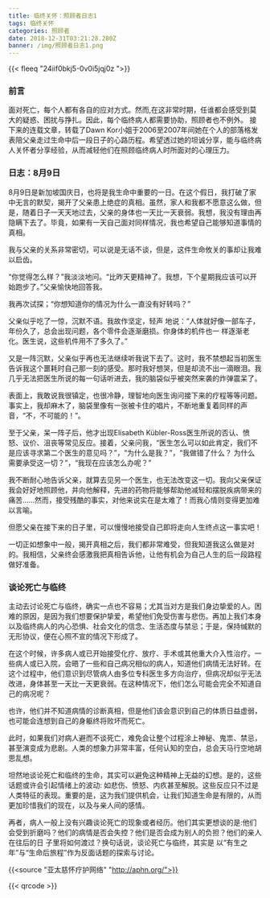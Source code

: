 ```yaml
---
title: 临终关怀：照顾者日志1
tags: 临终关怀
categories: 照顾者
date: 2018-12-31T03:21:28.280Z
banner: /img/照顾者日志1.png
---
```

{{< fleeq "24iif0bkj5-0v0i5jqj0z ">}}
### 前言
面对死亡，每个人都有各自的应对方式。然而,在这非常时期，任谁都会感受到莫大的疑惑、困扰与挣扎。因此，每个临终病人都需要协助，照顾者也不例外。
接下来的连载文章，转载了Dawn Kor小姐于2006至2007年间她在个人的部落格发表陪父亲走过生命中后一段日子的心路历程。希望透过她的坦诚分享，能与临终病人关怀者分享经验，从而减轻他们在照顾临终病人时所面对的心理压力。

### 日志：8月9日
8月9日是新加坡国庆日，也将是我生命中重要的一日。在这个假日，我打破了家中无言的默契，揭开了父亲患上绝症的真相。虽然，家人和我都不愿意这么做，但是，随着日子一天天地过去，父亲的身体也一天比一天衰弱。我想，我没有理由再隐瞒下去了。毕竟，如果有一天自己面对同样情况，我也希望自己能够知道事情的真相。

我与父亲的关系非常密切，可以说是无话不谈，但是，这件生命攸关的事却让我难以启齿。

“你觉得怎么样？”我淡淡地问。“比昨天更精神了。我想，下个星期我应该可以开始跑步了。”父亲愉快地回答我。

我再次试探；“你想知道你的情况为什么一直没有好转吗？”

父亲似乎吃了一惊，沉默不语。我故作坚定，轻声 地说：“人体就好像一部车子，年份久了，总会出现问题，各个零件会逐渐磨损。你身体的机件也一 样逐渐老化。医生说，这些机件用不了多久了。”

又是一阵沉默，父亲似乎再也无法继续听我说下去了。这时，我不禁想起当初医生告诉我这个噩耗时自己那一刻的感受。那时我好想哭，但是却流不出一滴眼泪。我几乎无法把医生所说的每一句话听进去，我的脑袋似乎被突然来袭的炸弹震呆了。

表面上，我敢说我很镇定，也很冷静，理智地向医生询问接下来的疗程等等问题。事实上，我却麻木了，脑袋里像有一张被卡住的唱片，不断地重复着同样的声音，“不，不可能的！”。

至于父亲，呆一阵子后，他才出现Elisabeth Kübler-Ross医生所说的否认、愤怒、议价、沮丧等常见反应。接着，父亲问我，“医生怎么可以如此肯定，我们不是应该寻求第二个医生的意见吗？”，“为什么是我？”，“我做错了什么？ 为什么需要承受这一切？”，“我现在应该怎么办呢？”

我不断耐心地告诉父亲，就算去见另一个医生，也无法改变这一切。我向父亲保证我会好好地照顾他，并向他解释，先进的药物将能够帮助他减轻和摆脱疾病带来的痛苦……然而，接受残酷的事实，对他来说实在是太难了！而我心情则变得更加难以言喻。

但愿父亲在接下来的日子里，可以慢慢地接受自己即将走向人生终点这一事实吧！

一切正如想象中一般，揭开真相之后，我们都非常难受，但我知道我这么做是对的。我相信，父亲终会感激我把真相告诉他，让他有机会为自己人生的后一段路程做好准备。

### 谈论死亡与临终
主动去讨论死亡与临终，确实一点也不容易；尤其当对方是我们身边挚爱的人。困难的原因，是因为我们想要保护挚爱，希望他们免受伤害与悲伤。再加上我们本身以及临终病人的内心恐惧、社会文化的信念、生活态度与禁忌；于是，保持缄默的无形协议，便在心照不宣的情况下形成了。

在这个时候，许多病人或已开始接受化疗、放疗、手术或其他重大介入性治疗。一些病人或已入院，会晤了一些和自己病况相似的病人，知道他们病情无法好转。在这个过程中，他们意识到尽管病人由多位专科医生多方向治疗，但病况却似乎无法改进，身体甚至一天比一天更衰弱。在这种情况下，他们怎么可能会完全不知道自己的病况呢？

也许，他们并不知道病情的诊断真相，但是他们该会意识到自己的体质日益虚弱，也可能会连想到自己的身躯终将败坏而死亡。

此时，如果我们对病人避而不谈死亡，难免会让整个过程涂上神秘、鬼祟、禁忌，甚至演变成为悲剧。人类的想象力非常丰富，任何认知的空白，总会天马行空地胡思乱想。

坦然地谈论死亡和临终的生命，其实可以避免这种精神上无益的幻想。是的，这些话题或许会引起情绪上的波动: 如悲伤、愤怒、内疚甚至解脱。这些反应只不过是人类特征的表现。重要的是，这为我们提供机会，让我们知道生命是有限的，从而更加珍惜我们的现在，以及与亲人间的感情。

再者，病人一般上没有兴趣谈论死亡的现象或者经历。他们其实更想谈的是:他们会受到折磨吗？他们的病情是否会失控？他们是否会成为别人的负担？他们的亲人在往后的日 子里将如何渡过？换句话说，谈论死亡与临终，其实是 以“有生之年”与“生命后旅程”作为反面话题的探索与讨论。

{{<source "亚太慈怀疗护网络" "http://aphn.org/">}} 

{{< qrcode >}}

